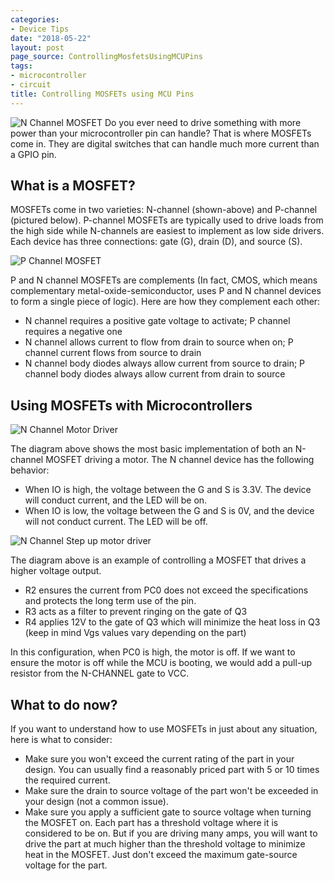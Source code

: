 ```yaml
---
categories:
- Device Tips
date: "2018-05-22"
layout: post
page_source: ControllingMosfetsUsingMCUPins
tags:
- microcontroller
- circuit
title: Controlling MOSFETs using MCU Pins
---
```


![N Channel MOSFET](/images/n-channel.png)
Do you ever need to drive something with more power than your microcontroller pin can handle? That is where MOSFETs come in. They are digital switches that can handle much more current than a GPIO pin.

## What is a MOSFET?

MOSFETs come in two varieties: N-channel (shown-above) and P-channel (pictured below).  P-channel MOSFETs are typically used to drive loads from the high side while N-channels are easiest to implement as low side drivers. Each device has three connections: gate (G), drain (D), and source (S).

![P Channel MOSFET](/images/p-channel.png)

P and N channel MOSFETs are complements (In fact, CMOS, which means complementary metal-oxide-semiconductor, uses P and N channel devices to form a single piece of logic).  Here are how they complement each other:

- N channel requires a positive gate voltage to activate; P channel requires a negative one
- N channel allows current to flow from drain to source when on; P channel current flows from source to drain
- N channel body diodes always allow current from source to drain; P channel body diodes always allow current from drain to source

## Using MOSFETs with Microcontrollers

![N Channel Motor Driver](/images/n-channel-motor-driver.png)

The diagram above shows the most basic implementation of both an N-channel MOSFET driving a motor. The N channel device has the following behavior:

- When IO is high, the voltage between the G and S is 3.3V. The device will conduct current, and the LED will be on.
- When IO is low, the voltage between the G and S is 0V, and the device will not conduct current. The LED will be off.

![N Channel Step up motor driver](/images/n-channel-step-up-motor-drive.png)

The diagram above is an example of controlling a MOSFET that drives a higher voltage output.  

- R2 ensures the current from PC0 does not exceed the specifications and protects the long term use of the pin.
- R3 acts as a filter to prevent ringing on the gate of Q3
- R4 applies 12V to the gate of Q3 which will minimize the heat loss in Q3 (keep in mind Vgs values vary depending on the part)

In this configuration, when PC0 is high, the motor is off. If we want to ensure the motor is off while the MCU is booting, we would add a pull-up resistor from the N-CHANNEL gate to VCC.

## What to do now?

If you want to understand how to use MOSFETs in just about any situation, here is what to consider:

- Make sure you won't exceed the current rating of the part in your design. You can usually find a reasonably priced part with 5 or 10 times the required current.
- Make sure the drain to source voltage of the part won't be exceeded in your design (not a common issue).
- Make sure you apply a sufficient gate to source voltage when turning the MOSFET on. Each part has a threshold voltage where it is considered to be on. But if you are driving many amps, you will want to drive the part at much higher than the threshold voltage to minimize heat in the MOSFET. Just don't exceed the maximum gate-source voltage for the part.
